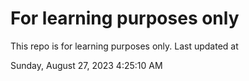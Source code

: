 # For learning purposes only
This repo is for learning purposes only.
Last updated at

Sunday, August 27, 2023 4:25:10 AM

